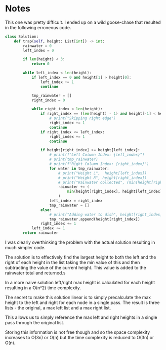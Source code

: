 # Notes

This one was pretty difficult. I ended up on a wild goose-chase that resulted in the following erroneous code.

```python
class Solution:
    def trap(self, height: List[int]) -> int:
        rainwater = 0
        left_index = 0

        if len(height) < 3:
            return 0

        while left_index < len(height):
            if left_index == 0 and height[1] > height[0]:
                left_index += 1
                continue

            tmp_rainwater = []
            right_index = 0

            while right_index < len(height):
                if right_index == (len(height) - 1) and height[-1] < height[-2]:
                    # print("Skipping right edge")
                    right_index += 1
                    continue
                if right_index <= left_index:
                    right_index += 1
                    continue

                if height[right_index] >= height[left_index]:
                    # print(f"Left Column Index: {left_index}")
                    # print(tmp_rainwater)
                    # print(f"Right Column Index: {right_index}")
                    for water in tmp_rainwater:
                        # print("Height L",  height[left_index])
                        # print("Height R", height[right_index])
                        # print("Rainwater collected", (min(height[right_index], height[left_index]) - water))
                        rainwater += (
                            min(height[right_index], height[left_index]) - water
                        )
                    left_index = right_index
                    tmp_rainwater = []
                else:
                    # print("Adding water to dish", height[right_index])
                    tmp_rainwater.append(height[right_index])
                right_index += 1
            left_index += 1
        return rainwater
```

I was clearly overthinking the problem with the actual solution resulting in much simpler code.

The solution is to effectively find the largest height to both the left and the right of each height in the list taking the
min value of this and then subtracting the value of the current height. This value is added to the rainwater total and returned.s

In a more naive solution left/right max height is calculated for each height resulting in a O(n^2) time complexity.

The secret to make this solution linear is to simply precalculate the max height to the left and right for each node in a single
pass. The result is three lists - the original, a max left list and a max right list.

This allows us to simply reference the max left and right heights in a single pass through the original list.

Storing this information is not free though and so the space complexity increases to O(3n) or O(n) but the time complexity
is reduced to O(3n) or O(n).
